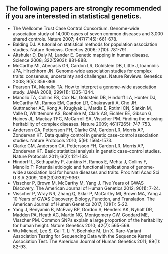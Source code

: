 
## The following papers are strongly recommended if you are interested in statistical genetics.

+ The Wellcome Trust Case Control Consortium. Genome-wide association study of 14,000 cases of seven common diseases and 3,000 shared controls. Nature 2007; 447(7145): 661-678.
+ Balding DJ. A tutorial on statistical methods for population association studies. Nature Reviews. Genetics 2006; 7(10): 781-791.
+ Altshuler D, Daly M, Lander E. Genetic mapping in human disease. Science 2008; 322(5903): 881-888.
+ McCarthy MI, Abecasis GR, Cardon LR, Goldstein DB, Little J, Ioannidis JPA, Hirschhorn JN. Genome-wide association studies for complex traits: consensus, uncertainty and challenges. Nature Reviews. Genetics 2008; 9(5): 356-369.
+ Pearson TA, Manolio TA. How to interpret a genome-wide association study. JAMA 2008; 299(11): 1335-1344.
+ Manolio TA, Collins FS, Cox NJ, Goldstein DB, Hindorff LA, Hunter DJ, McCarthy MI, Ramos EM, Cardon LR, Chakravarti A, Cho JH, Guttmacher AE, Kong A, Kruglyak L, Mardis E, Rotimi CN, Slatkin M, Valle D, Whittemore AS, Boehnke M, Clark AG, Eichler EE, Gibson G, Haines JL, Mackay TFC, McCarroll SA, Visscher PM. Finding the missing heritability of complex diseases. Nature 2009; 461(7265): 747-753.
+ Anderson CA, Pettersson FH, Clarke GM, Cardon LR, Morris AP, Zondervan KT. Data quality control in genetic case-control association studies. Nature Protocols 2010; 5(9): 1564-1573.
+ Clarke GM, Anderson CA, Pettersson FH, Cardon LR, Morris AP, Zondervan KT. Basic statistical analysis in genetic case-control studies. Nature Protocols 2011; 6(2): 121-133.
+ Hindorff L, Sethupathy P, Junkins H, Ramos E, Mehta J, Collins F, Manolio T: Potential etiologic and functional implications of genome-wide association loci for human diseases and traits. Proc Natl Acad Sci U S A 2009, 106(23):9362-9367.
+ Visscher P, Brown M, McCarthy M, Yang J. Five Years of GWAS Discovery. The American Journal of Human Genetics 2012; 90(1): 7-24.
+ Visscher P, Wray NR, Zhang Q, Sklar P, McCarthy MI, Brown MA, Yang J. 10 Years of GWAS Discovery: Biology, Function, and Translation. The American Journal of Human Genetics 2017; 101(1): 5-22.
+ Yang J, Benyamin B, McEvoy BP, Gordon S, Henders AK, Nyholt DR, Madden PA, Heath AC, Martin NG, Montgomery GW, Goddard ME, Visscher PM. Common SNPs explain a large proportion of the heritability for human height. Nature Genetics 2010; 42(7): 565-569.
+ Wu Michael, Lee S, Cai T, Li Y, Boehnke M, Lin X. Rare-Variant Association Testing for Sequencing Data with the Sequence Kernel Association Test. The American Journal of Human Genetics 2011; 89(1): 82-93.


